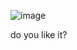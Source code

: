 ![image](https://github.com/user-attachments/assets/d942e9ed-a852-476d-a9bf-2dd16e3e1ee1)

do you like it?
